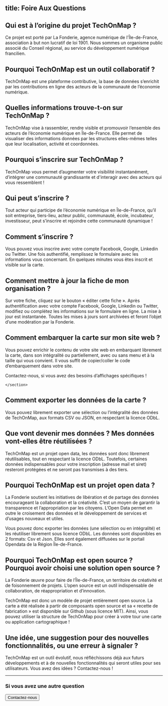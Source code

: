 title: <i class="icon icon-faq"></i>Foire Aux Questions
----

<article>
    <h2>Qui est à l’origine du projet TechOnMap ?</h2>
    <section>
    <p>Ce projet est porté par La Fonderie, agence numérique de l'Île-de-France, association à but non lucratif de loi 1901. Nous sommes un organisme public associé du Conseil régional, au service du développement numérique francilien.</p>
    </section>
</article>

<article>
    <h2>Pourquoi TechOnMap est un outil collaboratif ?</h2>
    <section>
    <p>
    TechOnMap est une plateforme contributive, la base de données s’enrichit par les contributions en ligne des acteurs de la communauté de l’économie numérique.</p> 
    </section>
</article>

<article>
    <h2>Quelles informations trouve-t-on sur TechOnMap ?</h2>
    <section>
    <p>
    TechOnMap vise à rassembler, rendre visible et promouvoir l’ensemble des acteurs de l’économie numérique en Île-de-France. Elle permet de visualiser des informations données par les structures elles-mêmes telles que leur localisation, activité et coordonnées.</p>
    </section>
</article>

<article>
    <h2>Pourquoi s’inscrire sur TechOnMap ?</h2>
    <section>
    <p>
    TechOnMap vous permet d’augmenter votre visibilité instantanément, d’intégrer une communauté grandissante et d'interagir avec des acteurs qui vous ressemblent !</p> 
    </section>
</article>

<article>
    <h2>Qui peut s’inscrire ?</h2>
    <section>
    <p>
    Tout acteur qui participe de l’économie numérique en Île-de-France, qu’il soit entreprise, tiers-lieu, acteur public, communauté, école, incubateur, investisseur, peut s’inscrire et rejoindre cette communauté dynamique !
    </p> 
    </section>
</article>

<article>
    <h2>Comment s’inscrire ?</h2>
    <section>
        <p>
        Vous pouvez vous inscrire avec votre compte Facebook, Google, Linkedin ou Twitter. Une fois authentifié, remplissez le formulaire avec les informations vous concernant. En quelques minutes vous êtes inscrit et visible sur la carte.
        </p>
    </section>
</article>

<article>
    <h2>Comment mettre à jour la fiche de mon organisation ?</h2>
    <section>
        <p>
        Sur votre fiche, cliquez sur le bouton « éditer cette fiche ». Après authentification avec votre compte Facebook, Google, Linkedin ou Twitter, modifiez ou complétez les informations sur le formulaire en ligne. La mise à jour est instantanée. Toutes les mises à jours sont archivées et feront l’objet d’une modération par la Fonderie.
        </p>
    </section>
</article>

<article>
    <h2>Comment embarquer la carte sur mon site web ?</h2>
    <section>
        <p>Vous pouvez enrichir le contenu de votre site web en embarquant librement la carte, dans son intégralité ou partiellement, avec ou sans menu et à la taille qui vous convient. Il vous suffit de copier/coller le code d’embarquement dans votre site.
        </p>
        <p>
        Contactez-nous, si vous avez des besoins d’affichages spécifiques !
        </p> 
    
    </section>
</article>

<article>
    <h2>Comment exporter les données de la carte ?</h2>
    <section>
        <p>
        Vous pouvez librement exporter une sélection ou l’intégralité des données de TechOnMap, aux formats CSV ou JSON, en respectant la licence ODbL.
        </p>
    </section>
</article>

<article>
    <h2>Que vont devenir mes données ? Mes données vont-elles être réutilisées ?</h2>
    <section>
        <p>TechOnMap est un projet open data, les données sont donc librement réutilisables, tout en respectant la licence ODbL. Toutefois, certaines données indispensables pour votre inscription (adresse mail et siret) resteront protégées et ne seront pas transmises à des tiers.
        </p>
    </section>
</article>


<article>
    <h2>Pourquoi TechOnMap est un projet open data ?</h2>
    <section>
    <p>    
        La Fonderie soutient les initiatives de libération et de partage des données encourageant la collaboration et la créativité. 
    C’est un moyen de garantir la transparence et l’appropriation par les citoyens. 
    L’Open Data permet en outre le croisement des données et le développement de services et d’usages nouveaux et utiles.
    </p>
    <p>
    Vous pouvez donc exporter les données (une sélection ou en intégralité) et les réutiliser librement sous licence ODbL. Les données sont disponibles en 2 formats: Csv et Json. Elles sont également diffusées sur le portail Opendata de la Région Île-de-France.
    </p>    
    </section>
</article>

<article>
    <h2>Pourquoi TechOnMap est open source ? Pourquoi avoir choisi une solution open source ?</h2>
    <section>
        <p>
        La Fonderie œuvre pour faire de l’Île-de-France, un territoire de créativité et de foisonnement de projets. L’open source est un outil indispensable de collaboration, de réappropriation et d’innovation. 
        </p>
        <p>
        TechOnMap est donc un modèle de projet entièrement open source. La carte a été réalisée à partir de composants open source et sa « recette de fabrication » est disponible sur Github (sous licence MIT). Ainsi, vous pouvez utiliser la structure de TechOnMap pour créer à votre tour une carte ou application cartographique !
        </p> 
    </section>
</article>

<article>
    <h2>Une idée, une suggestion pour des nouvelles fonctionnalités, ou une erreur à signaler ?</h2>
    <section>
        <p>TechOnMap est un outil évolutif, nous réfléchissons déjà aux futurs développements et à de nouvelles fonctionnalités qui seront utiles pour ses utilisateurs. Vous avez des idées ? Contactez-nous !
        </p> 
    </section>
</article>

<hr/>
<h3 class="more-info">Si vous avez une autre question</h3> <button type="button" class="btn btn-primary">Contactez-nous</button> 
